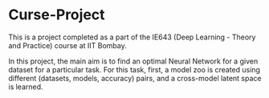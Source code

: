 # Curse-Project
This is a project completed as a part of the IE643 (Deep Learning - Theory and Practice) course at IIT Bombay.

In this project, the main aim is to find an optimal Neural Network for a given dataset for a particular task.
For this task, first, a model zoo is created using different (datasets, models, accuracy) pairs, and a cross-model latent space is learned.
